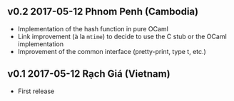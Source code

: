 v0.2 2017-05-12 Phnom Penh (Cambodia)
-------------------------------------

- Implementation of the hash function in pure OCaml
- Link improvement (à la `mtime`) to decide to use the C stub or the OCaml implementation
- Improvement of the common interface (pretty-print, type t, etc.)

v0.1 2017-05-12 Rạch Giá (Vietnam)
------------------------------------

- First release

